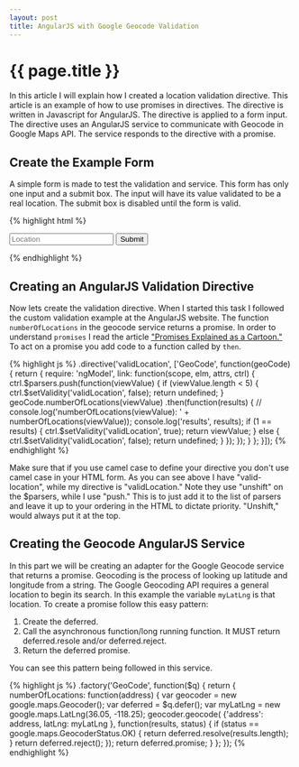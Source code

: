 ```yaml
---
layout: post
title: AngularJS with Google Geocode Validation
---
```


{{ page.title }}
================
In this article I will explain how I created a location validation directive. This
article is an example of how to use promises in directives.
The directive is written in Javascript for AngularJS. The directive is applied
to a form input. The directive uses an AngularJS service to communicate with
Geocode in Google Maps API. The service responds to the directive with a promise.

Create the Example Form
-----------------------
A simple form is made to test the validation and service. This form has only one
input and a submit box. The input will have its value validated to be a real
location. The submit box is disabled until the form is valid.

{% highlight html %}
<div>
<form novalidate name="newForm" class="app-form css-form">
  <input type="text" name="fLocation" class="form-control" ng-model="formData.location"
    placeholder="Location" ng-pattern="/^[a-zA-Z, ]*$/" valid-Location required/>
  <button class="form-control btn btn-success" ng-disabled="newForm.$invalid" 
    ng-click="doSomething(formData)">Submit</button>
  </form>
</div>
{% endhighlight %}

Creating an AngularJS Validation Directive
------------------------------------------
Now lets create the validation directive. When I started this task I followed the
custom validation example at the AngularJS website. The function `numberOfLocations`
in the geocode service returns a promise. In order to understand `promises` I read
the article ["Promises Explained as a Cartoon."](http://andyshora.com/promises-angularjs-explained-as-cartoon.html)
To act on a promise you add code to a function called by `then`.

{% highlight js %}
.directive('validLocation', ['GeoCode', function(geoCode) { 
  return {
    require: 'ngModel',
    link: function(scope, elm, attrs, ctrl) {
      ctrl.$parsers.push(function(viewValue) {
        if (viewValue.length < 5) {
          ctrl.$setValidity('validLocation', false);
          return undefined;
        }
        geoCode.numberOfLocations(viewValue)
        .then(function(results) {
          // console.log('numberOfLocations(viewValue): ' + numberOfLocations(viewValue));
          console.log('results', results);
          if (1 == results) {
            ctrl.$setValidity('validLocation', true);
            return viewValue;
          } else {
            ctrl.$setValidity('validLocation', false);
            return undefined;
          }
        });
      });
    }
  };
}]);
{% endhighlight %}

Make sure that if you use camel case to define your directive you don't use camel
case in your HTML form. As you can see above I have "valid-location", while my 
directive is "validLocation." Note they use "unshift" on the $parsers, while I use
"push." This is to just add it to the list of parsers and leave it up to your ordering
in the HTML to dictate priority. "Unshift," would always put it at the top.

Creating the Geocode AngularJS Service
--------------------------------------
In this part we will be creating an adapter for the Google Geocode service that
returns a promise. Geocoding is the process of looking up latitude and longitude
from a string. The Google Geocoding API requires a general location to begin its
search. In this example the variable `myLatLng` is that location. To create a promise
follow this easy pattern:

1. Create the deferred.
2. Call the asynchronous function/long running function. It MUST return deferred.resole and/or deferred.reject.
3. Return the deferred promise.

You can see this pattern being followed in this service.

{% highlight js %}
.factory('GeoCode', function($q) {
  return { 
    numberOfLocations: function(address) {
      var geocoder = new google.maps.Geocoder();
      var deferred = $q.defer();
      var myLatLng = new google.maps.LatLng(36.05, -118.25);
      geocoder.geocode( {'address': address, latLng: myLatLng }, function(results, status) {
        if (status == google.maps.GeocoderStatus.OK) {
          return deferred.resolve(results.length);
        }
        return deferred.reject();
      });
      return deferred.promise;
    }
  };
});
{% endhighlight %}

[promises]: http://andyshora.com/promises-angularjs-explained-as-cartoon.html "Promises Explained as a Cartoon"
[promises2]: http://liamkaufman.com/blog/2013/09/09/using-angularjs-promises/ "Using AngularJS Promises"
[angularjsq]: http://docs.angularjs.org/api/ng.$q "AngularJS $q"
